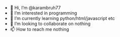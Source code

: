 - 👋 Hi, I’m @karambruh77
- 👀 I’m interested in programming
- 🌱 I’m currently learning python/html/javascript etc
- 💞️ I’m looking to collaborate on nothing
- 📫 How to reach me nothing

<!---
karambruh77/karambruh77 is a ✨ special ✨ repository because its `README.md` (this file) appears on your GitHub profile.
You can click the Preview link to take a look at your changes.
--->
